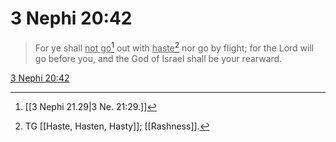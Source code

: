 # 3 Nephi 20:42

> For ye shall <u>not go</u>[^a] out with <u>haste</u>[^b] nor go by flight; for the Lord will go before you, and the God of Israel shall be your rearward.

[3 Nephi 20:42](https://www.churchofjesuschrist.org/study/scriptures/bofm/3-ne/20?lang=eng&id=p42#p42)


[^a]: [[3 Nephi 21.29|3 Ne. 21:29.]]
[^b]: TG [[Haste, Hasten, Hasty]]; [[Rashness]].
